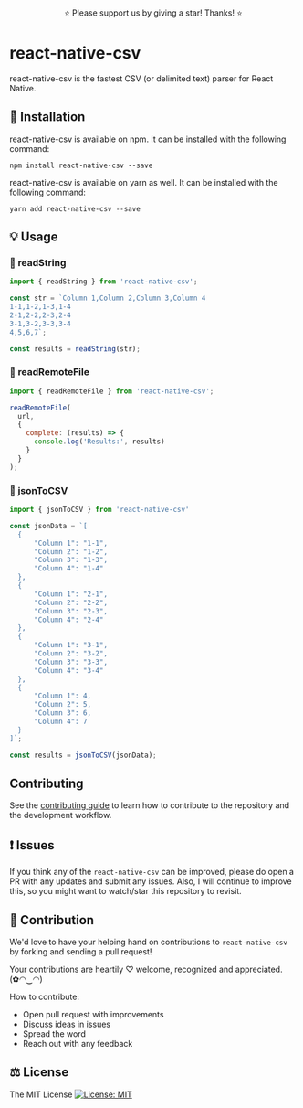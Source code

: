 <p align="center">
  ⭐️ Please support us by giving a star! Thanks! ⭐️
</p>

# react-native-csv

react-native-csv is the fastest CSV (or delimited text) parser for React Native.

## 🔧 Installation

react-native-csv is available on npm. It can be installed with the following command:

```
npm install react-native-csv --save
```

react-native-csv is available on yarn as well. It can be installed with the following command:

```
yarn add react-native-csv --save
```

## 💡 Usage

### 🎀 readString

```javascript
import { readString } from 'react-native-csv';

const str = `Column 1,Column 2,Column 3,Column 4
1-1,1-2,1-3,1-4
2-1,2-2,2-3,2-4
3-1,3-2,3-3,3-4
4,5,6,7`;

const results = readString(str);
```

### 🎀 readRemoteFile

```javascript
import { readRemoteFile } from 'react-native-csv';

readRemoteFile(
  url,
  {
    complete: (results) => {
      console.log('Results:', results)
    }
  }
);
```

### 🎀 jsonToCSV

```javascript
import { jsonToCSV } from 'react-native-csv'

const jsonData = `[
  {
      "Column 1": "1-1",
      "Column 2": "1-2",
      "Column 3": "1-3",
      "Column 4": "1-4"
  },
  {
      "Column 1": "2-1",
      "Column 2": "2-2",
      "Column 3": "2-3",
      "Column 4": "2-4"
  },
  {
      "Column 1": "3-1",
      "Column 2": "3-2",
      "Column 3": "3-3",
      "Column 4": "3-4"
  },
  {
      "Column 1": 4,
      "Column 2": 5,
      "Column 3": 6,
      "Column 4": 7
  }
]`;

const results = jsonToCSV(jsonData);
```

## Contributing

See the [contributing guide](CONTRIBUTING.md) to learn how to contribute to the repository and the development workflow.

## ❗ Issues

If you think any of the `react-native-csv` can be improved, please do open a PR with any updates and submit any issues. Also, I will continue to improve this, so you might want to watch/star this repository to revisit.

## 💪 Contribution

We'd love to have your helping hand on contributions to `react-native-csv` by forking and sending a pull request!

Your contributions are heartily ♡ welcome, recognized and appreciated. (✿◠‿◠)

How to contribute:

- Open pull request with improvements
- Discuss ideas in issues
- Spread the word
- Reach out with any feedback

## ⚖️ License

The MIT License [![License: MIT](https://img.shields.io/badge/License-MIT-yellow.svg)](https://opensource.org/licenses/MIT)

<!--

Run the example app on iOS:

  $ yarn example ios

Run the example app on Android:

  $ yarn example android
  $ react-native run-android
  $ react-native start

git commit -m "your-msg" --no-verify

-->
